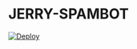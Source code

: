# JERRY-SPAMBOT

[![Deploy](https://www.herokucdn.com/deploy/button.svg)](https://heroku.com/deploy?template=https://github.com/Alone45-45/JERRY-SPAMBOT)
